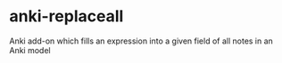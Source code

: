 anki-replaceall
===============

Anki add-on which fills an expression into a given field of all notes in an Anki model
